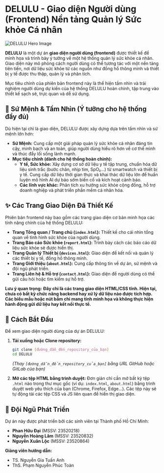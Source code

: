 # DELULU - Giao diện Người dùng (Frontend) Nền tảng Quản lý Sức khỏe Cá nhân

![DELULU Hero Image](images/image_1fd790.jpg)

**DELULU** là một dự án **giao diện người dùng (frontend)** được thiết kế để minh họa và trình bày ý tưởng về một hệ thống quản lý sức khỏe cá nhân. Giao diện này mô phỏng cách người dùng có thể tương tác với một nền tảng tiên tiến, nơi dữ liệu sức khỏe từ các nguồn như đồng hồ thông minh và thiết bị y tế được thu thập, quản lý và phân tích.

Mục tiêu chính của phiên bản frontend này là thể hiện tầm nhìn và trải nghiệm người dùng dự kiến của hệ thống DELULU hoàn chỉnh, tập trung vào thiết kế sạch sẽ, trực quan và dễ sử dụng.

## 🎯 Sứ Mệnh & Tầm Nhìn (Ý tưởng cho hệ thống đầy đủ)

Dù hiện tại chỉ là giao diện, DELULU được xây dựng dựa trên tầm nhìn và sứ mệnh lớn hơn:

* **Sứ Mệnh:** Cung cấp một giải pháp quản lý sức khỏe cá nhân đáng tin cậy, minh bạch và an toàn, giúp người dùng hiểu rõ hơn về cơ thể mình và thúc đẩy lối sống lành mạnh.
* **Mục tiêu chính (dành cho hệ thống hoàn chỉnh):**
    * **Y tế, Sức khỏe:** Xây dựng cơ sở dữ liệu y tế tập trung, chuẩn hóa dữ liệu sinh trắc (bước chân, nhịp tim, SpO₂…) từ smartwatch và thiết bị y tế. Cung cấp dữ liệu thời gian thực và khai thác dữ liệu lớn để huấn luyện mô hình AI dự báo sớm biến cố và kích hoạt cảnh báo.
    * **Các lĩnh vực khác:** Phân tích xu hướng sức khỏe cộng đồng, hỗ trợ doanh nghiệp và phát triển phần mềm cá nhân hóa.

## ✨ Các Trang Giao Diện Đã Thiết Kế

Phiên bản frontend này bao gồm các trang giao diện cơ bản minh họa các tính năng chính của hệ thống DELULU:

* **Trang Tổng quan / Trang chủ (`index.html`):** Thiết kế cho cái nhìn tổng quan về tình hình sức khỏe của người dùng.
* **Trang Báo cáo Sức khỏe (`report.html`):** Trình bày cách các báo cáo dữ liệu sức khỏe sẽ được hiển thị.
* **Trang Quản lý Thiết bị (`devices.html`):** Giao diện để kết nối và quản lý các thiết bị y tế, đồng hồ thông minh.
* **Trang Giới thiệu (`about.html`):** Cung cấp thông tin về dự án, sứ mệnh và đội ngũ phát triển.
* **Trang Liên hệ & Hỗ trợ (`contact.html`):** Giao diện để người dùng có thể gửi câu hỏi hoặc tìm kiếm sự hỗ trợ.

**Lưu ý quan trọng:**
**Đây chỉ là các trang giao diện HTML/CSS tĩnh. Hiện tại, chưa có bất kỳ chức năng backend hay xử lý dữ liệu nào được tích hợp. Các biểu mẫu hoặc nút bấm chỉ mang tính minh họa và không thực hiện hành động gửi dữ liệu hay kết nối thực tế.**

## 🚀 Cách Bắt Đầu

Để xem giao diện người dùng của dự án DELULU:

1.  **Tải xuống hoặc Clone repository:**
    ```bash
    git clone [đường_dẫn_đến_repository_của_bạn]
    cd DELULU
    ```
    *(Thay `[đường_dẫn_đến_repository_của_bạn]` bằng URL GitHub hoặc GitLab của bạn)*

2.  **Mở các tệp HTML bằng trình duyệt:**
    Đơn giản chỉ cần mở bất kỳ tệp `.html` nào trong thư mục gốc (ví dụ: `index.html`, `about.html`) bằng trình duyệt web yêu thích của bạn (Chrome, Firefox, Edge...). Các tệp này sẽ tự động tải các tệp CSS và JS liên quan để hiển thị giao diện.

## 🤝 Đội Ngũ Phát Triển

Dự án này được phát triển bởi các sinh viên tại Thành phố Hồ Chí Minh:

* **Phan Hữu Đại** (MSSV: 23520218)
* **Nguyễn Hoàng Lâm** (MSSV: 23520832)
* **Nguyễn Xuân Lộc** (MSSV: 23520864)

**Giảng viên hướng dẫn:**

* TS. Nguyễn Gia Tuấn Anh
* ThS. Phạm Nguyễn Phúc Toàn
